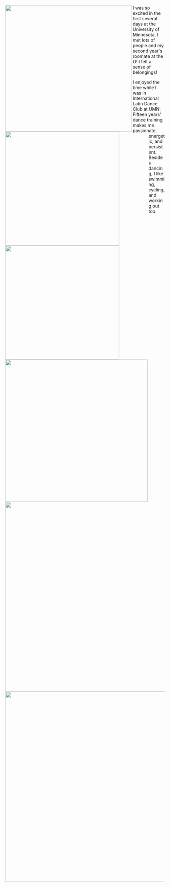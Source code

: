 <p>
  <img align="left" src="/assets/img/welcomeweek3.jpg" width="400" />
  <img align="left" src="/assets/img/roclimi.jpg" width="360" />
  <img align="left" src="/assets/img/roclim.jpg" width="360" />
  <img align="left" src="/assets/img/welcomeweek1.jpg" width="450" />
  I was so excited in the first several days at the University of Minnesota, I met lots of people and my second year's roomate at the U! I felt a sense of belongings!
</p>

<p>
  <img align="left" src="/assets/img/dancefest.jpg" width="600" />
  <img align="left" src="/assets/img/ncdc.jpg" width="600" />
I enjoyed the time while I was in International Latin Dance Club at UMN. Fifteen years' dance training makes me passionate, energetic, and persistent. Besides dancing, I like swimming, cycling, and working out too.
</p>
